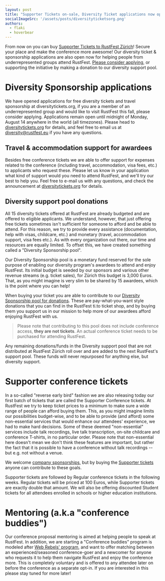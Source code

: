 ```yaml
---
layout: post
title: "Supporter Tickets on-sale, Diversity Ticket applications now open"
socialImageSrc: '/assets/posts/diversityticketsorg.png'
authors:
  - flaki
  - hoverbear
---
```


From now on you can buy [Supporter Tickets to RustFest Zürich](https://ti.to/asquera-event-ug/rustfest-zurich)! Secure your place and make the conference more awesome!
Our diversity ticket & sponsorship applications are also open now for helping people from underrepresented groups attend RustFest. [Please consider applying](https://diversitytickets.org/events/100), or supporting the initiative by making a donation to our diversity support pool.


# Diversity Sponsorship applications
We have opened applications for free diversity tickets and travel sponsorship at diversitytickets.org, if you are a member of an underrepresented group and would like to visit RustFest this fall, please consider applying. Applications remain open until midnight of Monday, August 14 anywhere in the world (all timezones). Please head to [diversitytickets.org](https://diversitytickets.org/events/100) for details, and feel free to email us at diversity@rustfest.eu if you have any questions.


## Travel & accommodation support for awardees
Besides free conference tickets we are able to offer support for expenses related to the conference (including travel, accommodation, visa fees, etc.) to applicants who request these. Please let us know in your application what kind of support would you need to attend RustFest, and we'll try our best to help you. Feel free to e-mail us with any questions, and check the announcement at [diversitytickets.org](https://diversitytickets.org/events/100) for details.


## Diversity support pool donations
All 15 diversity tickets offered at RustFest are already budgeted and are offered to eligible applicants. We understand, however, that just offering free tickets sometimes isn't sufficient for someone to afford and be able to attend. For this reason, we try to provide every assistance (documentation, help with visas, childcare, etc.) and monetary (travel, accommodation support, visa fees etc.). As with every organization out there, our time and resources are equally limited. To offset this, we have created something called a "Diversity Sponsorship pool".

Our Diversity Sponsorship pool is a monetary fund reserved for the sole purpose of enabling our diversity program's awardees to attend and enjoy RustFest. Its initial budget is seeded by our sponsors and various other revenue streams (e.g. ticket sales), for Zürich this budget is 3,000 Euros. That, as you might imagine is very slim to be shared by 15 awardees, which is the point where you can help!

When buying your ticket you are able to contribute to our [Diversity Sponsorship pool for donations](https://ti.to/asquera-event-ug/rustfest-zurich). These are pay-what-you-want style donations that you can find in the RustFest ti.to ticket shop, and by buying them you support us in our mission to help more of our awardees afford enjoying RustFest with us.

> Please note that contributing to this pool does not include conference access, **they are not tickets**.
> An actual conference ticket needs to be purchased for attending RustFest.

Any remaining donations/funds in the Diversity support pool that are not distributed at RustFest Zürich roll over and are added to the next RustFest's support pool. These funds will never repurposed for anything else, but diversity support.


# Supporter conference tickets
In a so-called "reverse early bird" fashion we are also releasing today our first batch of tickets that are called the Supporter Conference tickets. At RustFest we try to keep ticket prices to a minimum to make sure a wide range of people can afford buying them. This, as you might imagine limits our possibilities budget-wise, and to be able to provide (and afford) some non-essential services that would enhance our attendees' experience, we had to make hard decisions. Some of these deemed "non-essential" services include talk recordings, live talk transcription, on-site childcare and conference T-shirts, in no particular order. Please note that non-essential here doesn't mean we don't think these features are important, but rather the fact that it is possible to have a conference without talk recordings -- but e.g. not without a venue.

We welcome [company sponsorships](http://zurich.rustfest.eu/sponsoring/), but by buying the [Supporter tickets](https://ti.to/asquera-event-ug/rustfest-zurich) anyone can contribute to these goals.

Supporter tickets are followed by Regular conference tickets in the following weeks. Regular tickets will be priced at 100 Euros, while Supporter tickets are exactly double that amount. We will also be offering discounted Student tickets for all attendees enrolled in schools or higher education institutions.

# Mentoring (a.k.a "conference buddies")
Our conference proposal mentoring is aimed at helping people to speak at RustFest. In addition, we are starting a "Conference buddies" program is modeled after [Web Rebels' program](https://www.webrebels.org/), and want to offer matching between an experienced/seasoned conference-goer and a newcomer for anyone who requests it to help them navigate RustFest and enjoy the conference more. This is completely voluntary and is offered to any attendee later on before the conference as a separate opt-in. If you are interested in this please stay tuned for more later!
